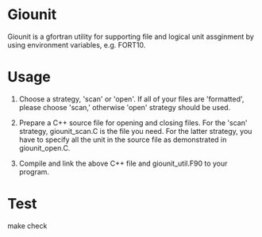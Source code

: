 Giounit
=======

Giounit is a gfortran utility for supporting file and logical unit
assginment by using environment variables, e.g. FORT10.

Usage
=====

1. Choose a strategy, 'scan' or 'open'.  If all of your files are
   'formatted', please choose 'scan,' otherwise 'open' strategy should
   be used.

2. Prepare a C++ source file for opening and closing files.  For the
   'scan' strategy, giounit_scan.C is the file you need.  For the
   latter strategy, you have to specify all the unit in the source
   file as demonstrated in giounit_open.C.

3. Compile and link the above C++ file and giounit_util.F90 to your program.

Test
====

make check
